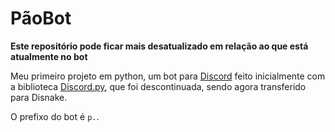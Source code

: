 
# PãoBot

**Este repositório pode ficar mais desatualizado em relação ao que está atualmente no bot**

Meu primeiro projeto em python, um bot para [Discord](https://discord.com/) feito inicialmente com a biblioteca [Discord.py](https://github.com/Rapptz/discord.py), que foi descontinuada, sendo agora transferido para Disnake.

O prefixo do bot é `p.`.

